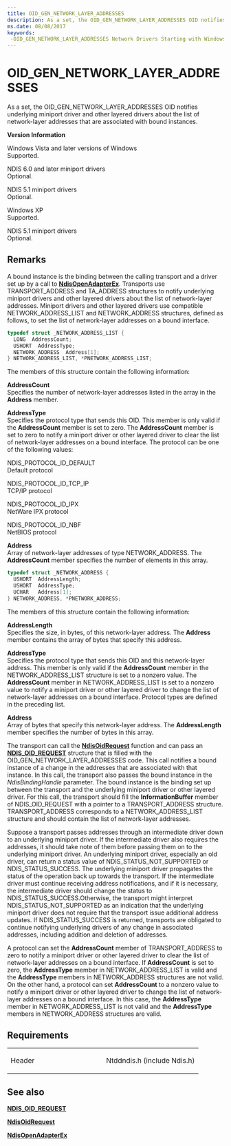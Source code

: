 ```yaml
---
title: OID_GEN_NETWORK_LAYER_ADDRESSES
description: As a set, the OID_GEN_NETWORK_LAYER_ADDRESSES OID notifies underlying miniport driver and other layered drivers about the list of network-layer addresses that are associated with bound instances.
ms.date: 08/08/2017
keywords: 
 -OID_GEN_NETWORK_LAYER_ADDRESSES Network Drivers Starting with Windows Vista
---
```


# OID\_GEN\_NETWORK\_LAYER\_ADDRESSES


As a set, the OID\_GEN\_NETWORK\_LAYER\_ADDRESSES OID notifies underlying miniport driver and other layered drivers about the list of network-layer addresses that are associated with bound instances.

**Version Information**

<a href="" id="windows-vista-and-later-versions-of-windows"></a>Windows Vista and later versions of Windows  
Supported.

<a href="" id="ndis-6-0-and-later-miniport-drivers"></a>NDIS 6.0 and later miniport drivers  
Optional.

<a href="" id="ndis-5-1-miniport-drivers"></a>NDIS 5.1 miniport drivers  
Optional.

<a href="" id="windows-xp"></a>Windows XP  
Supported.

<a href="" id="ndis-5-1-miniport-drivers"></a>NDIS 5.1 miniport drivers  
Optional.

## Remarks

A bound instance is the binding between the calling transport and a driver set up by a call to [**NdisOpenAdapterEx**](/windows-hardware/drivers/ddi/ndis/nf-ndis-ndisopenadapterex). Transports use TRANSPORT\_ADDRESS and TA\_ADDRESS structures to notify underlying miniport drivers and other layered drivers about the list of network-layer addresses. Miniport drivers and other layered drivers use compatible NETWORK\_ADDRESS\_LIST and NETWORK\_ADDRESS structures, defined as follows, to set the list of network-layer addresses on a bound interface.

```C++
typedef struct _NETWORK_ADDRESS_LIST {
  LONG  AddressCount; 
  USHORT  AddressType; 
  NETWORK_ADDRESS  Address[1]; 
} NETWORK_ADDRESS_LIST, *PNETWORK_ADDRESS_LIST;
```

The members of this structure contain the following information:

<a href="" id="addresscount"></a>**AddressCount**  
Specifies the number of network-layer addresses listed in the array in the **Address** member.

<a href="" id="addresstype"></a>**AddressType**  
Specifies the protocol type that sends this OID. This member is only valid if the **AddressCount** member is set to zero. The **AddressCount** member is set to zero to notify a miniport driver or other layered driver to clear the list of network-layer addresses on a bound interface. The protocol can be one of the following values:

<a href="" id="ndis-protocol-id-default"></a>NDIS\_PROTOCOL\_ID\_DEFAULT  
Default protocol

<a href="" id="ndis-protocol-id-tcp-ip"></a>NDIS\_PROTOCOL\_ID\_TCP\_IP  
TCP/IP protocol

<a href="" id="ndis-protocol-id-ipx"></a>NDIS\_PROTOCOL\_ID\_IPX  
NetWare IPX protocol

<a href="" id="ndis-protocol-id-nbf"></a>NDIS\_PROTOCOL\_ID\_NBF  
NetBIOS protocol

<a href="" id="address"></a>**Address**  
Array of network-layer addresses of type NETWORK\_ADDRESS. The **AddressCount** member specifies the number of elements in this array.

```C++
typedef struct _NETWORK_ADDRESS {
  USHORT  AddressLength; 
  USHORT  AddressType; 
  UCHAR   Address[1]; 
} NETWORK_ADDRESS, *PNETWORK_ADDRESS;
```

The members of this structure contain the following information:

<a href="" id="addresslength"></a>**AddressLength**  
Specifies the size, in bytes, of this network-layer address. The **Address** member contains the array of bytes that specify this address.

<a href="" id="addresstype"></a>**AddressType**  
Specifies the protocol type that sends this OID and this network-layer address. This member is only valid if the **AddressCount** member in the NETWORK\_ADDRESS\_LIST structure is set to a nonzero value. The **AddressCount** member in NETWORK\_ADDRESS\_LIST is set to a nonzero value to notify a miniport driver or other layered driver to change the list of network-layer addresses on a bound interface. Protocol types are defined in the preceding list.

<a href="" id="address"></a>**Address**  
Array of bytes that specify this network-layer address. The **AddressLength** member specifies the number of bytes in this array.

The transport can call the [**NdisOidRequest**](/windows-hardware/drivers/ddi/ndis/nf-ndis-ndisoidrequest) function and can pass an [**NDIS\_OID\_REQUEST**](/windows-hardware/drivers/ddi/oidrequest/ns-oidrequest-ndis_oid_request) structure that is filled with the OID\_GEN\_NETWORK\_LAYER\_ADDRESSES code. This call notifies a bound instance of a change in the addresses that are associated with that instance. In this call, the transport also passes the bound instance in the *NdisBindingHandle* parameter. The bound instance is the binding set up between the transport and the underlying miniport driver or other layered driver. For this call, the transport should fill the **InformationBuffer** member of NDIS\_OID\_REQUEST with a pointer to a TRANSPORT\_ADDRESS structure. TRANSPORT\_ADDRESS corresponds to a NETWORK\_ADDRESS\_LIST structure and should contain the list of network-layer addresses.

Suppose a transport passes addresses through an intermediate driver down to an underlying miniport driver. If the intermediate driver also requires the addresses, it should take note of them before passing them on to the underlying miniport driver. An underlying miniport driver, especially an old driver, can return a status value of NDIS\_STATUS\_NOT\_SUPPORTED or NDIS\_STATUS\_SUCCESS. The underlying miniport driver propagates the status of the operation back up towards the transport. If the intermediate driver must continue receiving address notifications, and if it is necessary, the intermediate driver should change the status to NDIS\_STATUS\_SUCCESS.Otherwise, the transport might interpret NDIS\_STATUS\_NOT\_SUPPORTED as an indication that the underlying miniport driver does not require that the transport issue additional address updates. If NDIS\_STATUS\_SUCCESS is returned, transports are obligated to continue notifying underlying drivers of any change in associated addresses, including addition and deletion of addresses.

A protocol can set the **AddressCount** member of TRANSPORT\_ADDRESS to zero to notify a miniport driver or other layered driver to clear the list of network-layer addresses on a bound interface. If **AddressCount** is set to zero, the **AddressType** member in NETWORK\_ADDRESS\_LIST is valid and the **AddressType** members in NETWORK\_ADDRESS structures are not valid. On the other hand, a protocol can set **AddressCount** to a nonzero value to notify a miniport driver or other layered driver to change the list of network-layer addresses on a bound interface. In this case, the **AddressType** member in NETWORK\_ADDRESS\_LIST is not valid and the **AddressType** members in NETWORK\_ADDRESS structures are valid.

## Requirements

<table>
<colgroup>
<col width="50%" />
<col width="50%" />
</colgroup>
<tbody>
<tr class="odd">
<td><p>Header</p></td>
<td>Ntddndis.h (include Ndis.h)</td>
</tr>
</tbody>
</table>

## See also


[**NDIS\_OID\_REQUEST**](/windows-hardware/drivers/ddi/oidrequest/ns-oidrequest-ndis_oid_request)

[**NdisOidRequest**](/windows-hardware/drivers/ddi/ndis/nf-ndis-ndisoidrequest)

[**NdisOpenAdapterEx**](/windows-hardware/drivers/ddi/ndis/nf-ndis-ndisopenadapterex)

 

